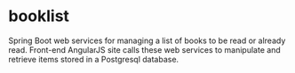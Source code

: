 # booklist
Spring Boot web services for managing a list of books to be read or already read. Front-end AngularJS site calls these web services to manipulate and retrieve items stored in a Postgresql database.
